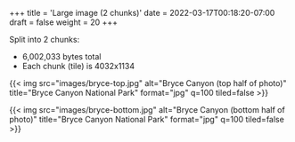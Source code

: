 +++
title = 'Large image (2 chunks)'
date = 2022-03-17T00:18:20-07:00
draft = false
weight = 20
+++

Split into 2 chunks:

- 6,002,033 bytes total
- Each chunk (tile) is 4032x1134

{{< img src="images/bryce-top.jpg" alt="Bryce Canyon (top half of photo)" title="Bryce Canyon National Park" format="jpg" q=100 tiled=false >}}

{{< img src="images/bryce-bottom.jpg" alt="Bryce Canyon (bottom half of photo)" title="Bryce Canyon National Park" format="jpg" q=100 tiled=false >}}

